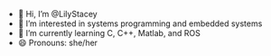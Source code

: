 - 👋 Hi, I’m @LilyStacey
- 👀 I’m interested in systems programming and embedded systems 
- 🌱 I’m currently learning C, C++, Matlab, and ROS
- 😄 Pronouns: she/her

<!---
LilyStacey/LilyStacey is a ✨ special ✨ repository because its `README.md` (this file) appears on your GitHub profile.
You can click the Preview link to take a look at your changes.
--->
